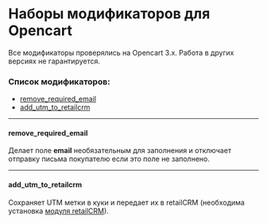 # Наборы модификаторов для Opencart
Все модификаторы проверялись на Opencart 3.x. Работа в других версиях не гарантируется.

### Список модификаторов:
- [remove_required_email](#remove_required_email)
- [add_utm_to_retailcrm](#add_utm_to_retailcrm)

___
#### remove_required_email
Делает поле **email** необязательным для заполнения и отключает отправку письма покупателю если это поле не заполнено.

---
#### add_utm_to_retailcrm
Сохраняет UTM метки в куки и передает их в retailCRM (необходима установка [модуля retailCRM](https://www.opencart.com/index.php?route=marketplace/extension/info&extension_id=26049)).